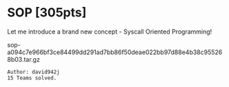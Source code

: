 # SOP [305pts]

Let me introduce a brand new concept - Syscall Oriented Programming!

sop-a094c7e966bf3ce84499dd291ad7bb86f50deae022bb97d88e4b38c955268b03.tar.gz

```
Author: david942j
15 Teams solved.
```
